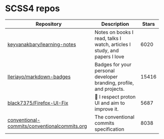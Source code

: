 # SCSS4 repos

| Repository                                                                                                      | Description                                                               | Stars |
| --------------------------------------------------------------------------------------------------------------- | ------------------------------------------------------------------------- | ----- |
| [keyvanakbary/learning-notes](https://github.com/keyvanakbary/learning-notes)                                   | Notes on books I read, talks I watch, articles I study, and papers I love | 6020  |
| [Ileriayo/markdown-badges](https://github.com/Ileriayo/markdown-badges)                                         | Badges for your personal developer branding, profile, and projects.       | 15416 |
| [black7375/Firefox-UI-Fix](https://github.com/black7375/Firefox-UI-Fix)                                         | 🦊 I respect proton UI and aim to improve it.                             | 5687  |
| [conventional-commits/conventionalcommits.org](https://github.com/conventional-commits/conventionalcommits.org) | The conventional commits specification                                    | 8038  |

